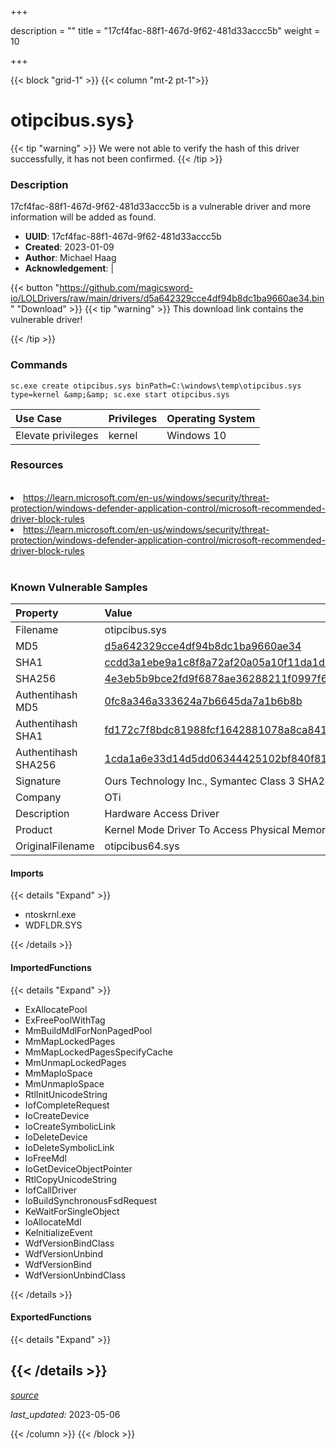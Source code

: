 +++

description = ""
title = "17cf4fac-88f1-467d-9f62-481d33accc5b"
weight = 10

+++


{{< block "grid-1" >}}
{{< column "mt-2 pt-1">}}


# otipcibus.sys} 


{{< tip "warning" >}}
We were not able to verify the hash of this driver successfully, it has not been confirmed.
{{< /tip >}}


### Description

17cf4fac-88f1-467d-9f62-481d33accc5b is a vulnerable driver and more information will be added as found.
- **UUID**: 17cf4fac-88f1-467d-9f62-481d33accc5b
- **Created**: 2023-01-09
- **Author**: Michael Haag
- **Acknowledgement**:  | [](https://twitter.com/)

{{< button "https://github.com/magicsword-io/LOLDrivers/raw/main/drivers/d5a642329cce4df94b8dc1ba9660ae34.bin" "Download" >}}
{{< tip "warning" >}}
This download link contains the vulnerable driver!

{{< /tip >}}

### Commands

```
sc.exe create otipcibus.sys binPath=C:\windows\temp\otipcibus.sys type=kernel &amp;&amp; sc.exe start otipcibus.sys
```

| Use Case | Privileges | Operating System | 
|:---- | ---- | ---- |
| Elevate privileges | kernel | Windows 10 |

### Resources
<br>
<li><a href=" https://learn.microsoft.com/en-us/windows/security/threat-protection/windows-defender-application-control/microsoft-recommended-driver-block-rules"> https://learn.microsoft.com/en-us/windows/security/threat-protection/windows-defender-application-control/microsoft-recommended-driver-block-rules</a></li>
<li><a href="https://learn.microsoft.com/en-us/windows/security/threat-protection/windows-defender-application-control/microsoft-recommended-driver-block-rules">https://learn.microsoft.com/en-us/windows/security/threat-protection/windows-defender-application-control/microsoft-recommended-driver-block-rules</a></li>
<br>

### Known Vulnerable Samples

| Property           | Value |
|:-------------------|:------|
| Filename           | otipcibus.sys |
| MD5                | [d5a642329cce4df94b8dc1ba9660ae34](https://www.virustotal.com/gui/file/d5a642329cce4df94b8dc1ba9660ae34) |
| SHA1               | [ccdd3a1ebe9a1c8f8a72af20a05a10f11da1d308](https://www.virustotal.com/gui/file/ccdd3a1ebe9a1c8f8a72af20a05a10f11da1d308) |
| SHA256             | [4e3eb5b9bce2fd9f6878ae36288211f0997f6149aa8c290ed91228ba4cdfae80](https://www.virustotal.com/gui/file/4e3eb5b9bce2fd9f6878ae36288211f0997f6149aa8c290ed91228ba4cdfae80) |
| Authentihash MD5   | [0fc8a346a333624a7b6645da7a1b6b8b](https://www.virustotal.com/gui/search/authentihash%253A0fc8a346a333624a7b6645da7a1b6b8b) |
| Authentihash SHA1  | [fd172c7f8bdc81988fcf1642881078a8ca8415f6](https://www.virustotal.com/gui/search/authentihash%253Afd172c7f8bdc81988fcf1642881078a8ca8415f6) |
| Authentihash SHA256| [1cda1a6e33d14d5dd06344425102bf840f8149e817ecfb01c59a2190d3367024](https://www.virustotal.com/gui/search/authentihash%253A1cda1a6e33d14d5dd06344425102bf840f8149e817ecfb01c59a2190d3367024) |
| Signature         | Ours Technology Inc., Symantec Class 3 SHA256 Code Signing CA, VeriSign   |
| Company           | OTi |
| Description       | Hardware Access Driver |
| Product           | Kernel Mode Driver To Access Physical Memory And Ports |
| OriginalFilename  | otipcibus64.sys |


#### Imports
{{< details "Expand" >}}
* ntoskrnl.exe
* WDFLDR.SYS

{{< /details >}}
#### ImportedFunctions
{{< details "Expand" >}}
* ExAllocatePool
* ExFreePoolWithTag
* MmBuildMdlForNonPagedPool
* MmMapLockedPages
* MmMapLockedPagesSpecifyCache
* MmUnmapLockedPages
* MmMapIoSpace
* MmUnmapIoSpace
* RtlInitUnicodeString
* IofCompleteRequest
* IoCreateDevice
* IoCreateSymbolicLink
* IoDeleteDevice
* IoDeleteSymbolicLink
* IoFreeMdl
* IoGetDeviceObjectPointer
* RtlCopyUnicodeString
* IofCallDriver
* IoBuildSynchronousFsdRequest
* KeWaitForSingleObject
* IoAllocateMdl
* KeInitializeEvent
* WdfVersionBindClass
* WdfVersionUnbind
* WdfVersionBind
* WdfVersionUnbindClass

{{< /details >}}
#### ExportedFunctions
{{< details "Expand" >}}

{{< /details >}}
-----



[*source*](https://github.com/magicsword-io/LOLDrivers/tree/main/yaml/17cf4fac-88f1-467d-9f62-481d33accc5b.yaml)

*last_updated:* 2023-05-06








{{< /column >}}
{{< /block >}}
